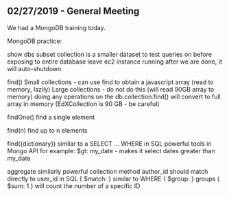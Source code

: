 ## 02/27/2019 - General Meeting

We had a MongoDB training today.

MongoDB practice:

show dbs
	subset collection is a smaller dataset to test queries on before exposing to entire database
	leave ec2 instance running after we are done, it will auto-shutdown

find()
	Small collections - can use find to obtain a javascript array (read to memory, lazily)
	Large collections - do not do this (will read 90GB array to memory)
	doing any operations on the db.collection.find() will convert to full array in memory (EdXCollection is 90 GB - be careful)

findOne()
	find a single element

find(n)
	find up to n elements

find({dictionary})
	similar to a SELECT ... WHERE in SQL
	powerful tools in Mongo API
		for example: $gt: my_date - makes it select dates greater than my_date

aggregate
	similarly powerful collection method
	author_id should match directly to user_id in SQL
	{ $match: } similar to WHERE
	{ $group: } groups 
	{ $sum: 1 } will count the number of a specific ID

